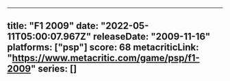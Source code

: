 
---
title: "F1 2009"
date: "2022-05-11T05:00:07.967Z"
releaseDate: "2009-11-16"
platforms: ["psp"]
score: 68
metacriticLink: "https://www.metacritic.com/game/psp/f1-2009"
series: []
---
